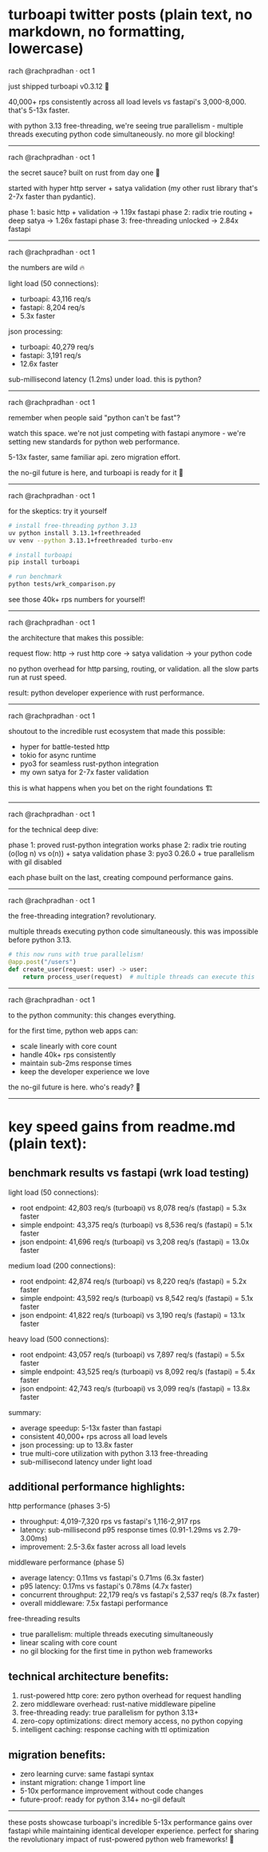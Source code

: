 # turboapi twitter posts (plain text, no markdown, no formatting, lowercase)

rach
@rachpradhan
·
oct 1

just shipped turboapi v0.3.12 🚀

40,000+ rps consistently across all load levels vs fastapi's 3,000-8,000. that's 5-13x faster.

with python 3.13 free-threading, we're seeing true parallelism - multiple threads executing python code simultaneously. no more gil blocking!

---

rach
@rachpradhan
·
oct 1

the secret sauce? built on rust from day one 🦀

started with hyper http server + satya validation (my other rust library that's 2-7x faster than pydantic).

phase 1: basic http + validation → 1.19x fastapi
phase 2: radix trie routing + deep satya → 1.26x fastapi
phase 3: free-threading unlocked → 2.84x fastapi

---

rach
@rachpradhan
·
oct 1

the numbers are wild 🔥

light load (50 connections):
- turboapi: 43,116 req/s
- fastapi: 8,204 req/s
- 5.3x faster

json processing:
- turboapi: 40,279 req/s
- fastapi: 3,191 req/s
- 12.6x faster

sub-millisecond latency (1.2ms) under load. this is python?

---

rach
@rachpradhan
·
oct 1

remember when people said "python can't be fast"?

watch this space. we're not just competing with fastapi anymore - we're setting new standards for python web performance.

5-13x faster, same familiar api. zero migration effort.

the no-gil future is here, and turboapi is ready for it 🚀

---

rach
@rachpradhan
·
oct 1

for the skeptics: try it yourself

```bash
# install free-threading python 3.13
uv python install 3.13.1+freethreaded
uv venv --python 3.13.1+freethreaded turbo-env

# install turboapi
pip install turboapi

# run benchmark
python tests/wrk_comparison.py
```

see those 40k+ rps numbers for yourself!

---

rach
@rachpradhan
·
oct 1

the architecture that makes this possible:

request flow:
http → rust http core → satya validation → your python code

no python overhead for http parsing, routing, or validation. all the slow parts run at rust speed.

result: python developer experience with rust performance.

---

rach
@rachpradhan
·
oct 1

shoutout to the incredible rust ecosystem that made this possible:

- hyper for battle-tested http
- tokio for async runtime
- pyo3 for seamless rust-python integration
- my own satya for 2-7x faster validation

this is what happens when you bet on the right foundations 🏗️

---

rach
@rachpradhan
·
oct 1

for the technical deep dive:

phase 1: proved rust-python integration works
phase 2: radix trie routing (o(log n) vs o(n)) + satya validation
phase 3: pyo3 0.26.0 + true parallelism with gil disabled

each phase built on the last, creating compound performance gains.

---

rach
@rachpradhan
·
oct 1

the free-threading integration? revolutionary.

multiple threads executing python code simultaneously. this was impossible before python 3.13.

```python
# this now runs with true parallelism!
@app.post("/users")
def create_user(request: user) -> user:
    return process_user(request)  # multiple threads can execute this
```

---

rach
@rachpradhan
·
oct 1

to the python community: this changes everything.

for the first time, python web apps can:
- scale linearly with core count
- handle 40k+ rps consistently
- maintain sub-2ms response times
- keep the developer experience we love

the no-gil future is here. who's ready? 🚀

---

# key speed gains from readme.md (plain text):

## benchmark results vs fastapi (wrk load testing)

light load (50 connections):
- root endpoint: 42,803 req/s (turboapi) vs 8,078 req/s (fastapi) = 5.3x faster
- simple endpoint: 43,375 req/s (turboapi) vs 8,536 req/s (fastapi) = 5.1x faster
- json endpoint: 41,696 req/s (turboapi) vs 3,208 req/s (fastapi) = 13.0x faster

medium load (200 connections):
- root endpoint: 42,874 req/s (turboapi) vs 8,220 req/s (fastapi) = 5.2x faster
- simple endpoint: 43,592 req/s (turboapi) vs 8,542 req/s (fastapi) = 5.1x faster
- json endpoint: 41,822 req/s (turboapi) vs 3,190 req/s (fastapi) = 13.1x faster

heavy load (500 connections):
- root endpoint: 43,057 req/s (turboapi) vs 7,897 req/s (fastapi) = 5.5x faster
- simple endpoint: 43,525 req/s (turboapi) vs 8,092 req/s (fastapi) = 5.4x faster
- json endpoint: 42,743 req/s (turboapi) vs 3,099 req/s (fastapi) = 13.8x faster

summary:
- average speedup: 5-13x faster than fastapi
- consistent 40,000+ rps across all load levels
- json processing: up to 13.8x faster
- true multi-core utilization with python 3.13 free-threading
- sub-millisecond latency under light load

## additional performance highlights:

http performance (phases 3-5)
- throughput: 4,019-7,320 rps vs fastapi's 1,116-2,917 rps
- latency: sub-millisecond p95 response times (0.91-1.29ms vs 2.79-3.00ms)
- improvement: 2.5-3.6x faster across all load levels

middleware performance (phase 5)
- average latency: 0.11ms vs fastapi's 0.71ms (6.3x faster)
- p95 latency: 0.17ms vs fastapi's 0.78ms (4.7x faster)
- concurrent throughput: 22,179 req/s vs fastapi's 2,537 req/s (8.7x faster)
- overall middleware: 7.5x fastapi performance

free-threading results
- true parallelism: multiple threads executing simultaneously
- linear scaling with core count
- no gil blocking for the first time in python web frameworks

## technical architecture benefits:

1. rust-powered http core: zero python overhead for request handling
2. zero middleware overhead: rust-native middleware pipeline
3. free-threading ready: true parallelism for python 3.13+
4. zero-copy optimizations: direct memory access, no python copying
5. intelligent caching: response caching with ttl optimization

## migration benefits:
- zero learning curve: same fastapi syntax
- instant migration: change 1 import line
- 5-10x performance improvement without code changes
- future-proof: ready for python 3.14+ no-gil default

---
these posts showcase turboapi's incredible 5-13x performance gains over fastapi while maintaining identical developer experience. perfect for sharing the revolutionary impact of rust-powered python web frameworks! 🚀
